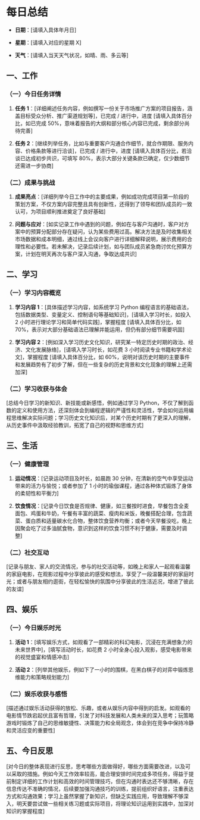 # 每日总结

- **日期**：[请填入具体年月日]

- **星期**：[请填入对应的星期 X]

- **天气**：[请填入当天天气状况，如晴、雨、多云等]

## 一、工作

### （一）今日任务详情

1. **任务 1**：[详细阐述任务内容，例如撰写一份关于市场推广方案的项目报告，涵盖目标受众分析、推广渠道规划等]，已完成 / 进行中，进度 [请填入具体百分比，如已完成 50%，意味着报告的大纲和部分核心内容已完成，剩余部分尚待完善]

1. **任务 2**：[继续列举任务，比如与重要客户沟通合作细节，就合作期限、服务内容、价格条款等进行洽谈]，已完成 / 进行中，进度 [请填入具体百分比，若洽谈已达成初步共识，可填写 80%，表示大部分关键条款已确定，仅少数细节还需进一步协商]

### （二）成果与挑战

1. **成果亮点**：[详细列举今日工作中的主要成果，例如成功完成项目第一阶段的策划方案，不仅方案内容完整且具有创新性，还得到了领导和团队成员的一致认可，为项目顺利推进奠定了良好基础]

1. **问题与应对**：[如实记录工作中遇到的问题，例如在与客户沟通时，客户对方案中的预算分配部分存在疑问，认为某些费用过高。解决方法是及时收集相关市场数据和成本明细，通过线上会议向客户进行详细解释说明，展示费用的合理性和必要性。若未解决，记录后续计划，如与团队成员紧急商讨优化预算方案，计划在明天再次与客户深入沟通，争取达成共识]

## 二、学习

### （一）学习内容概览

1. **学习内容 1**：[具体描述学习内容，如系统学习 Python 编程语言的基础语法，包括数据类型、变量定义、控制语句等基础知识]，[请填入学习时长，如投入 2 小时进行理论学习和简单代码实践]，掌握程度 [请填入具体百分比，如 70%，表示对大部分基础语法已理解并能运用，但仍有部分细节需要巩固]

1. **学习内容 2**：[例如深入学习历史文化知识，研究某一特定历史时期的政治、经济、文化发展脉络]，[请填入学习时长，如花费 3 小时阅读专业书籍和学术论文]，掌握程度 [请填入具体百分比，如 60%，说明对该历史时期的主要事件和发展趋势有了初步了解，但在一些复杂的历史背景和文化现象的理解上还需加深]

### （二）学习收获与体会

[总结今日学习的新知识、新技能或新感悟，例如通过学习 Python，不仅了解到函数的定义和使用方法，还深刻体会到编程逻辑的严谨性和灵活性，学会如何运用编程思维解决实际问题；学习历史文化知识后，对某个历史时期有了更深入的理解，从历史事件中汲取经验教训，拓宽了自己的视野和思维方式]

## 三、生活

### （一）健康管理

1. **运动情况**：[记录运动项目及时长，如晨跑 30 分钟，在清新的空气中享受运动带来的活力与愉悦；或者参加了 1 小时的瑜伽课程，通过各种体式锻炼了身体的柔韧性和平衡力]

1. **饮食情况**：[记录今日饮食是否规律、健康，如三餐按时进食，早餐包含全麦面包、鸡蛋和牛奶，午餐有丰富的蔬菜、瘦肉和米饭，晚餐搭配合理，包含蔬菜、蛋白质和适量碳水化合物，整体饮食营养均衡；或者今天早餐没吃，晚上因聚会吃了过多油腻食物，意识到这样的饮食习惯不利于健康，需要及时调整]

### （二）社交互动

[记录与朋友、家人的交流情况，参与的社交活动等，如晚上和家人一起观看温馨的家庭电影，在观影过程中分享彼此的感受和想法，享受了一段温馨美好的家庭时光；或者与朋友相约逛街，在轻松愉快的氛围中分享彼此的生活近况，增进了彼此的友谊]

## 四、娱乐

### （一）今日娱乐时光

1. **活动 1**：[填写娱乐方式，如观看了一部精彩的科幻电影，沉浸在充满想象力的未来世界中]，[填写活动时长，如花费 2 小时全身心投入观影，感受电影带来的视觉盛宴和情感冲击]

1. **活动 2**：[列举其他娱乐，例如下了一小时的围棋，在黑白棋子的对弈中锻炼思维能力和策略规划能力]

### （二）娱乐收获与感悟

[描述通过娱乐活动获得的放松、乐趣，或者从娱乐内容中得到的启发。如观看的电影情节跌宕起伏且富有哲理，引发了对科技发展和人类未来的深入思考；玩策略游戏时锻炼了自己的思维敏捷性、决策能力和全局观念，体会到在竞争中保持冷静和灵活应变的重要性]

## 五、今日反思

[对今日的整体表现进行反思，思考哪些方面做得好，哪些方面需要改进，以及可以采取的措施。例如今天工作效率较高，能合理安排时间完成多项任务，得益于提前制定详细的工作计划和高效的时间管理技巧，但在沟通时表达还不够清晰，存在信息传达不准确的情况，后续要加强沟通技巧的训练，提前组织好语言，注重表达方式和沟通效果；学习上虽然掌握了新知识，但缺乏实践应用，导致理解不够深入，明天要尝试做一些相关练习题或实际项目，将理论知识运用到实践中，加深对知识的掌握程度]